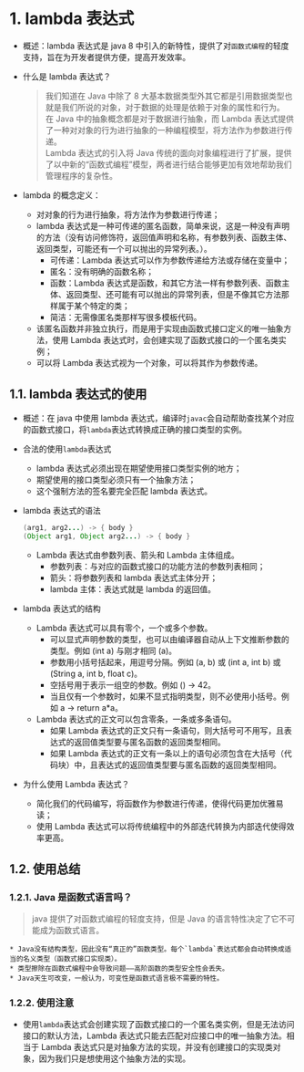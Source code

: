 # 1. lambda 表达式

- 概述：lambda 表达式是 java 8 中引入的新特性，提供了对`函数式编程`的轻度支持，旨在为开发者提供方便，提高开发效率。<br>

- 什么是 lambda 表达式？

  > 我们知道在 Java 中除了 8 大基本数据类型外其它都是引用数据类型也就是我们所说的对象，对于数据的处理是依赖于对象的属性和行为。<br>
  > 在 Java 中的抽象概念都是对于数据进行抽象，而 Lambda 表达式提供了一种对对象的行为进行抽象的一种编程模型，将方法作为参数进行传递。</br>
  > Lambda 表达式的引入将 Java 传统的面向对象编程进行了扩展，提供了以中新的“函数式编程”模型，两者进行结合能够更加有效地帮助我们管理程序的复杂性。<br>

- lambda 的概念定义：
  - 对对象的行为进行抽象，将方法作为参数进行传递；
  - lambda 表达式是一种可传递的匿名函数，简单来说，这是一种没有声明的方法（没有访问修饰符，返回值声明和名称，有参数列表、函数主体、返回类型，可能还有一个可以抛出的异常列表。）。
    - 可传递：Lambda 表达式可以作为参数传递给方法或存储在变量中；
    - 匿名：没有明确的函数名称；
    - 函数：Lambda 表达式是函数，和其它方法一样有参数列表、函数主体、返回类型、还可能有可以抛出的异常列表，但是不像其它方法那样属于某个特定的类；
    - 简洁：无需像匿名类那样写很多模板代码。
  - 该匿名函数并非独立执行，而是用于实现由函数式接口定义的唯一抽象方法，使用 Lambda 表达式时，会创建实现了函数式接口的一个匿名类实例；
  - 可以将 Lambda 表达式视为一个对象，可以将其作为参数传递。

## 1.1. lambda 表达式的使用

- 概述：在 java 中使用 lambda 表达式，编译时`javac`会自动帮助查找某个对应的函数式接口，将`lambda`表达式转换成正确的接口类型的实例。

- 合法的使用`lambda`表达式

  - lambda 表达式必须出现在期望使用接口类型实例的地方；
  - 期望使用的接口类型必须只有一个抽象方法；
  - 这个强制方法的签名要完全匹配 lambda 表达式。

- lambda 表达式的语法

  ```java
  (arg1, arg2...) -> { body }
  (Object arg1, Object arg2...) -> { body }
  ```

  - Lambda 表达式由参数列表、箭头和 Lambda 主体组成。
    - 参数列表：与对应的函数式接口的功能方法的参数列表相同；
    - 箭头：将参数列表和 lambda 表达式主体分开；
    - lambda 主体：表达式就是 lambda 的返回值。

- lambda 表达式的结构

  - Lambda 表达式可以具有零个，一个或多个参数。
    - 可以显式声明参数的类型，也可以由编译器自动从上下文推断参数的类型。例如 (int a) 与刚才相同 (a)。
    - 参数用小括号括起来，用逗号分隔。例如 (a, b) 或 (int a, int b) 或 (String a, int b, float c)。
    - 空括号用于表示一组空的参数。例如 () -> 42。
    - 当且仅有一个参数时，如果不显式指明类型，则不必使用小括号。例如 a -> return a\*a。
  - Lambda 表达式的正文可以包含零条，一条或多条语句。
    - 如果 Lambda 表达式的正文只有一条语句，则大括号可不用写，且表达式的返回值类型要与匿名函数的返回类型相同。
    - 如果 Lambda 表达式的正文有一条以上的语句必须包含在大括号（代码块）中，且表达式的返回值类型要与匿名函数的返回类型相同。

- 为什么使用 Lambda 表达式？
  - 简化我们的代码编写，将函数作为参数进行传递，使得代码更加优雅易读；
  - 使用 Lambda 表达式可以将传统编程中的外部迭代转换为内部迭代使得效率更高。

## 1.2. 使用总结

### 1.2.1. Java 是函数式语言吗？

> java 提供了对函数式编程的轻度支持，但是 Java 的语言特性决定了它不可能成为函数式语言。

    * Java没有结构类型，因此没有“真正的”函数类型。每个`lambda`表达式都会自动转换成适当的名义类型（函数式接口实现类）。
    * 类型擦除在函数式编程中会导致问题——高阶函数的类型安全性会丢失。
    * Java天生可改变，一般认为，可变性是函数式语言极不需要的特性。

### 1.2.2. 使用注意

- 使用`lambda`表达式会创建实现了函数式接口的一个匿名类实例，但是无法访问接口的默认方法，Lambda 表达式只能去匹配对应接口中的唯一抽象方法。相当于 Lambda 表达式只是对抽象方法的实现，并没有创建接口的实现类对象，因为我们只是想使用这个抽象方法的实现。
